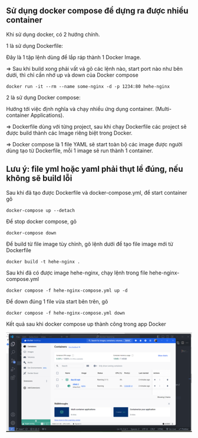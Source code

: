 ## Sử dụng docker compose để dựng ra được nhiều container

Khi sử dụng docker, có 2 hướng chính.

1 là sử dụng Dockerfile:

Đây là 1 tập lệnh dùng để lắp ráp thành 1 Docker Image.

=> Sau khi build xong phải vất vả gõ các lệnh nào, start port nào như bên dưới, thì chỉ cần nhớ up và down của Docker compose

```
docker run -it --rm --name some-nginx -d -p 1234:80 hehe-nginx
```

2 là sử dụng Docker compose:

Hướng tới việc định nghĩa và chạy nhiều ứng dụng container. (Multi-container Applications).

=> Dockerfile dùng với từng project, sau khi chạy Dockerfile các project sẽ được build thành các Image riêng biệt trong Docker.

=> Docker compose là 1 file YAML sẽ start toàn bộ các image được người dùng tạo từ Dockerfile, mỗi 1 image sẽ run thành 1 container.

## Lưu ý: file yml hoặc yaml phải thụt lề đúng, nếu không sẽ build lỗi

Sau khi đã tạo được Dockerfile và docker-compose.yml, để start container gõ

```
docker-compose up --detach
```

Để stop docker compose, gõ

```
docker-compose down
```

Để build từ file image tùy chỉnh, gõ lệnh dưới để tạo file image mới từ Dockerfile

```
docker build -t hehe-nginx .
```

Sau khi đã có được image hehe-nginx, chạy lệnh trong file hehe-nginx-compose.yml

```
docker compose -f hehe-nginx-compose.yml up -d
```

Để down đúng 1 file vừa start bên trên, gõ

```
docker compose -f hehe-nginx-compose.yml down
```

Kết quả sau khi docker compose up thành công trong app Docker

![result demo](images/docker-compose.png)
